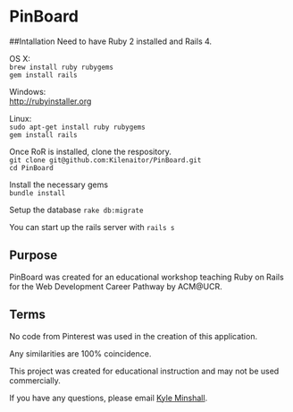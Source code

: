 # PinBoard

##Intallation
Need to have Ruby 2 installed and Rails 4.

OS X:<br>
`brew install ruby rubygems`<br>
`gem install rails`<br>

Windows:<br>
http://rubyinstaller.org<br>

Linux:<br>
`sudo apt-get install ruby rubygems`<br>
`gem install rails`<br>

Once RoR is installed, clone the respository.<br>
`git clone git@github.com:Kilenaitor/PinBoard.git`<br>
`cd PinBoard`<br>

Install the necessary gems<br>
`bundle install`<br>

Setup the database
`rake db:migrate`<br>

You can start up the rails server with
`rails s`<br>

## Purpose

PinBoard was created for an educational workshop teaching Ruby on Rails for the Web Development Career Pathway by ACM@UCR.

## Terms

No code from Pinterest was used in the creation of this application.

Any similarities are 100% coincidence.

This project was created for educational instruction and may not be used commercially.

If you have any questions, please email [Kyle Minshall](mailto:kyleminshall@gmail.com).


